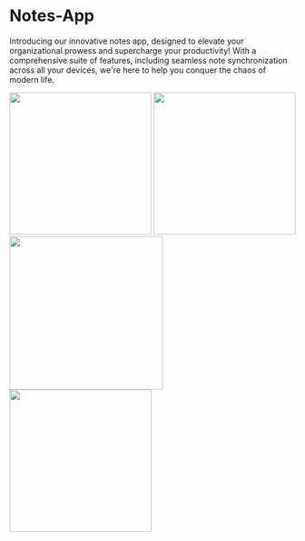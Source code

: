 # Notes-App
Introducing our innovative notes app, designed to elevate your organizational prowess and supercharge your productivity! With a comprehensive suite of features, including seamless note synchronization across all your devices, we're here to help you conquer the chaos of modern life.
<p float="left">
    <img src="https://play-lh.googleusercontent.com/GQ_Jpb5vNdCJ0cq9zxD-vAE5D3dLxoSJjist7jC1ZkuWAhD6olW0x-kQ4XzWE9QxMKHR=w1052-h592-rw" width="250" />
    <img src="https://play-lh.googleusercontent.com/tIsqCGOtIYVtiGzY55P8zepq_M4C2O4_E1VShGfQbg4M8I-OVAAXW6sp4CMluoaLGA=w1052-h592-rw" width="250" />
    <img src="https://play-lh.googleusercontent.com/ZDr9t78w4D_8dXg47CroTQxAlOstkh53yKwF08jXLfrExvFqtxWfWm_8SsAwmEiDsg=w1052-h592-rw" width="270" />
    <img src="https://play-lh.googleusercontent.com/IZln6RhHfWV8I8t6a2WwGrwjzX7PYKwl5IIYDCSa0rp8j7y_Dv1SZGt1ebXTRV_KPg=w1052-h592-rw" width="250" />
</p>

